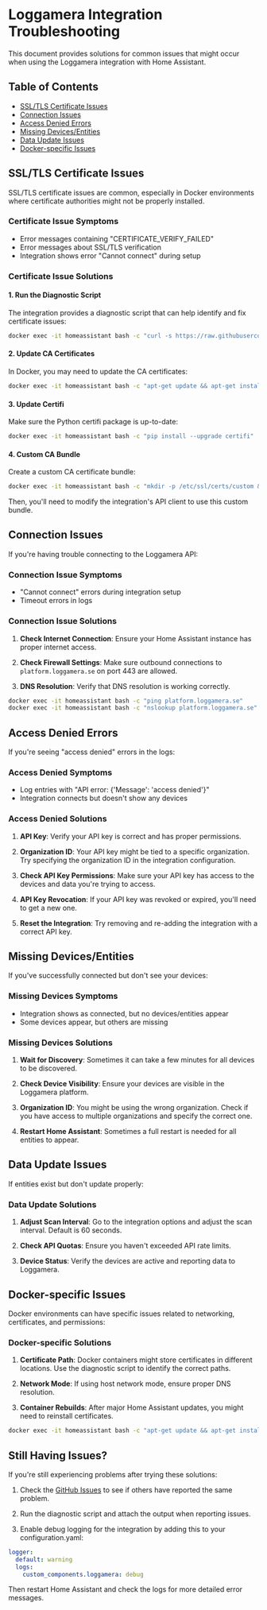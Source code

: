 # Loggamera Integration Troubleshooting

This document provides solutions for common issues that might occur when using the Loggamera integration with Home Assistant.

## Table of Contents

- [SSL/TLS Certificate Issues](#ssltls-certificate-issues)
- [Connection Issues](#connection-issues)
- [Access Denied Errors](#access-denied-errors)
- [Missing Devices/Entities](#missing-devicesentities)
- [Data Update Issues](#data-update-issues)
- [Docker-specific Issues](#docker-specific-issues)

## SSL/TLS Certificate Issues

SSL/TLS certificate issues are common, especially in Docker environments where certificate authorities might not be properly installed.

### Certificate Issue Symptoms

- Error messages containing "CERTIFICATE_VERIFY_FAILED"
- Error messages about SSL/TLS verification
- Integration shows error "Cannot connect" during setup

### Certificate Issue Solutions

#### 1. Run the Diagnostic Script

The integration provides a diagnostic script that can help identify and fix certificate issues:

```bash
docker exec -it homeassistant bash -c "curl -s https://raw.githubusercontent.com/delize/ha-loggamera-integration/main/tools/diagnose_tls.sh | bash"
```

#### 2. Update CA Certificates

In Docker, you may need to update the CA certificates:

```bash
docker exec -it homeassistant bash -c "apt-get update && apt-get install -y ca-certificates"
```

#### 3. Update Certifi

Make sure the Python certifi package is up-to-date:

```bash
docker exec -it homeassistant bash -c "pip install --upgrade certifi"
```

#### 4. Custom CA Bundle

Create a custom CA certificate bundle:

```bash
docker exec -it homeassistant bash -c "mkdir -p /etc/ssl/certs/custom && cp /etc/ssl/certs/ca-certificates.crt /etc/ssl/certs/custom/cacert.pem"
```

Then, you'll need to modify the integration's API client to use this custom bundle.

## Connection Issues

If you're having trouble connecting to the Loggamera API:

### Connection Issue Symptoms

- "Cannot connect" errors during integration setup
- Timeout errors in logs

### Connection Issue Solutions

1. **Check Internet Connection**: Ensure your Home Assistant instance has proper internet access.

2. **Check Firewall Settings**: Make sure outbound connections to `platform.loggamera.se` on port 443 are allowed.

3. **DNS Resolution**: Verify that DNS resolution is working correctly.

```bash
docker exec -it homeassistant bash -c "ping platform.loggamera.se"
docker exec -it homeassistant bash -c "nslookup platform.loggamera.se"
```

## Access Denied Errors

If you're seeing "access denied" errors in the logs:

### Access Denied Symptoms

- Log entries with "API error: {'Message': 'access denied'}"
- Integration connects but doesn't show any devices

### Access Denied Solutions

1. **API Key**: Verify your API key is correct and has proper permissions.

2. **Organization ID**: Your API key might be tied to a specific organization. Try specifying the organization ID in the integration configuration.

3. **Check API Key Permissions**: Make sure your API key has access to the devices and data you're trying to access.

4. **API Key Revocation**: If your API key was revoked or expired, you'll need to get a new one.

5. **Reset the Integration**: Try removing and re-adding the integration with a correct API key.

## Missing Devices/Entities

If you've successfully connected but don't see your devices:

### Missing Devices Symptoms

- Integration shows as connected, but no devices/entities appear
- Some devices appear, but others are missing

### Missing Devices Solutions

1. **Wait for Discovery**: Sometimes it can take a few minutes for all devices to be discovered.

2. **Check Device Visibility**: Ensure your devices are visible in the Loggamera platform.

3. **Organization ID**: You might be using the wrong organization. Check if you have access to multiple organizations and specify the correct one.

4. **Restart Home Assistant**: Sometimes a full restart is needed for all entities to appear.

## Data Update Issues

If entities exist but don't update properly:

### Data Update Solutions

1. **Adjust Scan Interval**: Go to the integration options and adjust the scan interval. Default is 60 seconds.

2. **Check API Quotas**: Ensure you haven't exceeded API rate limits.

3. **Device Status**: Verify the devices are active and reporting data to Loggamera.

## Docker-specific Issues

Docker environments can have specific issues related to networking, certificates, and permissions:

### Docker-specific Solutions

1. **Certificate Path**: Docker containers might store certificates in different locations. Use the diagnostic script to identify the correct paths.

2. **Network Mode**: If using host network mode, ensure proper DNS resolution.

3. **Container Rebuilds**: After major Home Assistant updates, you might need to reinstall certificates.

```bash
docker exec -it homeassistant bash -c "apt-get update && apt-get install -y ca-certificates curl"
```

## Still Having Issues?

If you're still experiencing problems after trying these solutions:

1. Check the [GitHub Issues](https://github.com/delize/ha-loggamera-integration/issues) to see if others have reported the same problem.

2. Run the diagnostic script and attach the output when reporting issues.

3. Enable debug logging for the integration by adding this to your configuration.yaml:

```yaml
logger:
  default: warning
  logs:
    custom_components.loggamera: debug
```

Then restart Home Assistant and check the logs for more detailed error messages.
